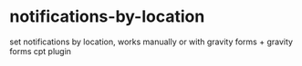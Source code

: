 # notifications-by-location
set notifications by location, works manually or with gravity forms + gravity forms cpt plugin
